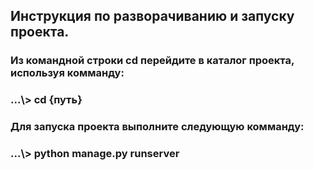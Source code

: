 <h2>Инструкция по разворачиванию и запуску проекта.</h2>
<h3>Из командной строки cd перейдите в каталог проекта, используя комманду:</h3>
<h3>...\> cd {путь}</h3>
<h3>Для запуска проекта выполните следующую комманду:</h3>
<h3>...\> python manage.py runserver</h3>